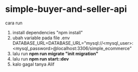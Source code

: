 # simple-buyer-and-seller-api

cara run

1. install dependencies "npm install"
2. ubah variable pada file .env DATABASE_URL=DATABASE_URL="mysql://<mysql_user>:<mysql_password>@localhost:3306/simple_ecommerce"
3. lalu run **npm run migrate "init migration"**
4. lalu run **npm run start::dev**
5. kalo gagal tanya Alif
